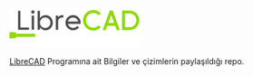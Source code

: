 ![LibreCAD](https://github.com/mhalil/LibreCAD/blob/main/LibreCAD_Logo.png?raw=true)

[LibreCAD](https://www.librecad.org/) Programına ait Bilgiler ve çizimlerin paylaşıldığı repo.
